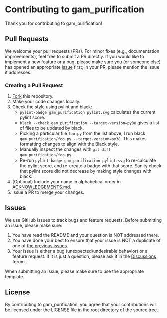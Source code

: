 # Contributing to gam_purification
Thank you for contributing to gam_purification!


## Pull Requests
We welcome your pull requests (PRs).
For minor fixes (e.g., documentation improvements), feel free to submit a PR directly.
If you would like to implement a new feature or a bug, please make sure you (or someone else) has opened an appropriate [issue](https://github.com/blengerich/gam_purification/issues) first; in your PR, please mention the issue it addresses.

### Creating a Pull Request
1. [Fork](https://github.com/blengerich/gam_purification/fork) this repository.
2. Make your code changes locally.
3. Check the style using pylint and black:
    - `pylint-badge gam_purification pylint.svg` calculates the current pylint score.
    - `black --check gam_purification --target-version=py38` gives a list of files to be updated by black.
    - Picking a particular file `foo.py` from the list above, I run black `gam_purification/foo.py --target-version=py38`. This makes formatting changes to align with the Black style.
    - Manually inspect the changes with `git diff gam_purification/foo.py`.
    - Re-run `pylint-badge gam_purification pylint.svg` to re-calculate the pylint score, and re-create a badge with that score. Sanity check that pylint score did not decrease by making style changes with black.
4. (Optional) Include your name in alphabetical order in [ACKNOWLEDGEMENTS.md](https://github.com/blengerich/gam_purification/blob/main/ACKNOWLEDGEMENTS.md).
5. Issue a PR to merge your changes.


## Issues
We use GitHub issues to track bugs and feature requests.
Before submitting an issue, please make sure:

1. You have read the README and your question is NOT addressed there.
2. You have done your best to ensure that your issue is NOT a duplicate of one of [the previous issues](https://github.com/blengerich/gam_purification/issues).
3. Your issue is either a bug (unexpected/undesirable behavior) or a feature request.
If it is just a question, please ask it in the [Discussions](https://github.com/blengerich/gam_purification/discussions) forum.

When submitting an issue, please make sure to use the appropriate template.


## License
By contributing to gam_purification, you agree that your contributions will be licensed
under the LICENSE file in the root directory of the source tree.